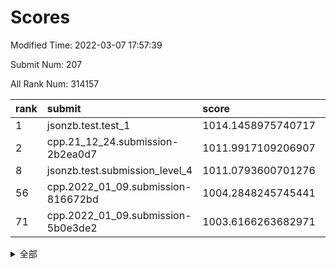 # Scores

Modified Time: 2022-03-07 17:57:39

Submit Num: 207

All Rank Num: 314157

| rank |               submit               |       score        |       sigma        | pk_num |
| :--- | :--------------------------------- | :----------------- | :----------------- | :----- |
| 1    | jsonzb.test.test_1                 | 1014.1458975740717 | 0.8458826027235985 | 6072   |
| 2    | cpp.21_12_24.submission-2b2ea0d7   | 1011.9917109206907 | 0.8088296653179786 | 6067   |
| 8    | jsonzb.test.submission_level_4     | 1011.0793600701276 | 0.7984729249119117 | 6071   |
| 56   | cpp.2022_01_09.submission-816672bd | 1004.2848245745441 | 0.7150655133940425 | 6074   |
| 71   | cpp.2022_01_09.submission-5b0e3de2 | 1003.6166263682971 | 0.7192058448858107 | 6075   |


<details>
<summary>全部</summary>

| rank |                 submit                 |       score        |       sigma        | pk_num |
| :--- | :------------------------------------- | :----------------- | :----------------- | :----- |
| 1    | jsonzb.test.test_1                     | 1014.1458975740717 | 0.8458826027235985 | 6072   |
| 2    | cpp.21_12_24.submission-2b2ea0d7       | 1011.9917109206907 | 0.8088296653179786 | 6067   |
| 3    | gobigger.level_3.submission_level_3_21 | 1011.4848837731923 | 0.797391807229122  | 6066   |
| 4    | gobigger.level_3.submission_level_3_44 | 1011.4165137713621 | 0.7876329489714194 | 6074   |
| 5    | gobigger.level_3.submission_level_3_10 | 1011.3572207846008 | 0.7666446474214746 | 6070   |
| 6    | gobigger.level_3.submission_level_3_19 | 1011.3192016258076 | 0.7958035833952058 | 6076   |
| 7    | gobigger.level_3.submission_level_3_39 | 1011.1259081690084 | 0.7663172236508708 | 6074   |
| 8    | jsonzb.test.submission_level_4         | 1011.0793600701276 | 0.7984729249119117 | 6071   |
| 9    | gobigger.level_3.submission_level_3_42 | 1010.9744162796545 | 0.8027983074446503 | 6070   |
| 10   | gobigger.level_3.submission_level_3_36 | 1010.9578700636079 | 0.7626796230844162 | 6071   |
| 11   | gobigger.level_3.submission_level_3_31 | 1010.9413941863596 | 0.7548489822715703 | 6065   |
| 12   | gobigger.level_3.submission_level_3_17 | 1010.7020712034617 | 0.7674290231863261 | 6068   |
| 13   | gobigger.level_3.submission_level_3_22 | 1010.6714164992433 | 0.7635723093894339 | 6065   |
| 14   | gobigger.level_3.submission_level_3_4  | 1010.6052332100313 | 0.7855724810613062 | 6073   |
| 15   | gobigger.level_3.submission_level_3_13 | 1010.5800531434307 | 0.7631888312669594 | 6076   |
| 16   | gobigger.level_3.submission_level_3_41 | 1010.5370280331739 | 0.757000885372668  | 6067   |
| 17   | gobigger.level_3.submission_level_3_38 | 1010.4851078361327 | 0.7616457021693882 | 6071   |
| 18   | gobigger.level_3.submission_level_3_1  | 1010.4822932225005 | 0.7726433591947629 | 6068   |
| 19   | gobigger.level_3.submission_level_3_43 | 1010.481562479686  | 0.777226990676212  | 6071   |
| 20   | gobigger.level_3.submission_level_3_46 | 1010.4354342861818 | 0.7678151509659698 | 6070   |
| 21   | gobigger.level_3.submission_level_3_16 | 1010.4114843971379 | 0.7561923974543129 | 6066   |
| 22   | gobigger.level_3.submission_level_3_11 | 1010.3449745818058 | 0.7670917979541402 | 6066   |
| 23   | gobigger.level_3.submission_level_3_30 | 1010.2386444599463 | 0.7498111605374109 | 6071   |
| 24   | gobigger.level_3.submission_level_3_49 | 1010.119509564227  | 0.7606576667895211 | 6069   |
| 25   | gobigger.level_3.submission_level_3_14 | 1010.0571355225397 | 0.7742782812350908 | 6070   |
| 26   | gobigger.level_3.submission_level_3_18 | 1010.0536537400848 | 0.7747796295691587 | 6064   |
| 27   | gobigger.level_3.submission_level_3_23 | 1010.0035948071743 | 0.7354970297865472 | 6070   |
| 28   | gobigger.level_3.submission_level_3_6  | 1009.9381179517779 | 0.7553896979007765 | 6072   |
| 29   | gobigger.level_3.submission_level_3_29 | 1009.8875296675443 | 0.7532806315774956 | 6072   |
| 30   | gobigger.level_3.submission_level_3_3  | 1009.8600461214195 | 0.7665669323987572 | 6069   |
| 31   | gobigger.level_3.submission_level_3_32 | 1009.6644086828285 | 0.7478148451061525 | 6074   |
| 32   | gobigger.level_3.submission_level_3_2  | 1009.5614938519236 | 0.749356006662947  | 6076   |
| 33   | gobigger.level_3.submission_level_3_24 | 1009.5492380011641 | 0.7466793279223094 | 6069   |
| 34   | gobigger.level_3.submission_level_3_37 | 1009.4864695850722 | 0.7583351648127891 | 6072   |
| 35   | gobigger.level_3.submission_level_3_48 | 1009.4340708141264 | 0.7481209142810539 | 6069   |
| 36   | gobigger.level_3.submission_level_3_35 | 1009.4309455890907 | 0.7667431972822599 | 6071   |
| 37   | gobigger.level_3.submission_level_3_47 | 1009.3930835631628 | 0.7569845324694471 | 6069   |
| 38   | gobigger.level_3.submission_level_3_12 | 1009.3064536519764 | 0.7563103899644544 | 6075   |
| 39   | gobigger.level_3.submission_level_3_34 | 1009.277927733558  | 0.7360979735871997 | 6068   |
| 40   | gobigger.level_3.submission_level_3_40 | 1009.2746376346701 | 0.733877779866023  | 6068   |
| 41   | gobigger.level_3.submission_level_3_45 | 1009.2723429858116 | 0.7478230148135973 | 6068   |
| 42   | gobigger.level_3.submission_level_3_7  | 1009.1630370629044 | 0.7686191099798388 | 6070   |
| 43   | gobigger.level_3.submission_level_3_26 | 1009.1180977547335 | 0.7534351954367033 | 6070   |
| 44   | gobigger.level_3.submission_level_3_8  | 1009.0497129132332 | 0.7836904578703547 | 6066   |
| 45   | gobigger.level_3.submission_level_3_20 | 1009.0360602869848 | 0.7413084893189712 | 6072   |
| 46   | gobigger.level_3.submission_level_3_33 | 1008.867040349436  | 0.7376057959657435 | 6067   |
| 47   | gobigger.level_3.submission_level_3_15 | 1008.7845340556244 | 0.7515132475959689 | 6070   |
| 48   | gobigger.level_3.submission_level_3_5  | 1008.6427522683463 | 0.7459793157973789 | 6071   |
| 49   | gobigger.level_3.submission_level_3_27 | 1008.4126007015938 | 0.743071741262687  | 6072   |
| 50   | gobigger.level_3.submission_level_3_9  | 1008.3564477807511 | 0.7584115723716849 | 6070   |
| 51   | gobigger.level_3.submission_level_3_28 | 1008.3464620970349 | 0.7461353580681388 | 6072   |
| 52   | gobigger.level_3.submission_level_3_25 | 1008.3314417691531 | 0.7415104624037568 | 6071   |
| 53   | gobigger.level_3.submission_level_3_0  | 1007.8278225179952 | 0.7412412415457491 | 6069   |
| 54   | gobigger.level_1.submission_level_1_29 | 1004.8475814952246 | 0.7249864060400202 | 6072   |
| 55   | gobigger.level_1.submission_level_1_39 | 1004.7612307842867 | 0.7275298376471827 | 6071   |
| 56   | cpp.2022_01_09.submission-816672bd     | 1004.2848245745441 | 0.7150655133940425 | 6074   |
| 57   | gobigger.level_1.submission_level_1_47 | 1004.2614333520335 | 0.7244321183462645 | 6070   |
| 58   | gobigger.level_1.submission_level_1_14 | 1004.2528089240267 | 0.7199200103222196 | 6072   |
| 59   | gobigger.level_1.submission_level_1_24 | 1004.210770536598  | 0.7245595597832646 | 6067   |
| 60   | gobigger.level_1.submission_level_1_1  | 1004.2062867151992 | 0.7110142345496892 | 6070   |
| 61   | gobigger.level_1.submission_level_1_36 | 1004.1930618888559 | 0.7221341993161549 | 6075   |
| 62   | gobigger.level_1.submission_level_1_20 | 1004.1635711855039 | 0.710020851655922  | 6071   |
| 63   | gobigger.level_1.submission_level_1_19 | 1004.057342355434  | 0.7188844198215567 | 6069   |
| 64   | gobigger.level_1.submission_level_1_23 | 1003.9636860951667 | 0.7187018817132359 | 6072   |
| 65   | gobigger.level_1.submission_level_1_38 | 1003.9193121478849 | 0.7154511252221453 | 6074   |
| 66   | gobigger.level_1.submission_level_1_10 | 1003.8222365535552 | 0.710193229189552  | 6072   |
| 67   | gobigger.level_1.submission_level_1_40 | 1003.818312664353  | 0.7103085936881649 | 6071   |
| 68   | gobigger.level_1.submission_level_1_34 | 1003.8109722839362 | 0.7110972543738265 | 6067   |
| 69   | gobigger.level_1.submission_level_1_18 | 1003.7117159150835 | 0.7168244359651451 | 6074   |
| 70   | gobigger.level_1.submission_level_1_22 | 1003.6417704533978 | 0.7108152189542134 | 6068   |
| 71   | cpp.2022_01_09.submission-5b0e3de2     | 1003.6166263682971 | 0.7192058448858107 | 6075   |
| 72   | gobigger.level_1.submission_level_1_41 | 1003.6126036563776 | 0.7004319615771005 | 6071   |
| 73   | gobigger.level_1.submission_level_1_12 | 1003.591689088315  | 0.7053476365395605 | 6074   |
| 74   | gobigger.level_1.submission_level_1_26 | 1003.5366234040986 | 0.7154397536790479 | 6076   |
| 75   | gobigger.level_1.submission_level_1_45 | 1003.502485127985  | 0.7160692051046411 | 6066   |
| 76   | gobigger.level_1.submission_level_1_42 | 1003.497666217659  | 0.7049611100102061 | 6075   |
| 77   | gobigger.level_1.submission_level_1_13 | 1003.3956187203094 | 0.7171219659353968 | 6068   |
| 78   | gobigger.level_1.submission_level_1_44 | 1003.3779801717516 | 0.7073475554058198 | 6074   |
| 79   | gobigger.level_1.submission_level_1_5  | 1003.3410001740478 | 0.7214031794739622 | 6073   |
| 80   | gobigger.level_1.submission_level_1_0  | 1003.3291000006376 | 0.7048939097956707 | 6070   |
| 81   | gobigger.level_1.submission_level_1_17 | 1003.277418249322  | 0.7156170608703827 | 6068   |
| 82   | gobigger.level_1.submission_level_1_2  | 1003.2215689115764 | 0.7136945030225745 | 6064   |
| 83   | gobigger.level_1.submission_level_1_6  | 1003.2076723248492 | 0.717371658042989  | 6070   |
| 84   | gobigger.level_1.submission_level_1_30 | 1003.1940925037311 | 0.7079696559475089 | 6071   |
| 85   | gobigger.level_1.submission_level_1_27 | 1003.1462555789864 | 0.7248498837100946 | 6075   |
| 86   | gobigger.level_1.submission_level_1_49 | 1003.1354538879093 | 0.7236569118186365 | 6073   |
| 87   | gobigger.level_1.submission_level_1_21 | 1003.0385861851591 | 0.7133549277076618 | 6068   |
| 88   | gobigger.level_1.submission_level_1_4  | 1003.0238621050516 | 0.7221846052135917 | 6074   |
| 89   | gobigger.level_1.submission_level_1_32 | 1002.9640680740681 | 0.7078639968261663 | 6070   |
| 90   | gobigger.level_1.submission_level_1_8  | 1002.9438276337708 | 0.7003267405203458 | 6068   |
| 91   | gobigger.level_1.submission_level_1_28 | 1002.8084376785621 | 0.7119209316236211 | 6072   |
| 92   | gobigger.level_1.submission_level_1_48 | 1002.7877599200322 | 0.7063638551133653 | 6069   |
| 93   | gobigger.level_1.submission_level_1_31 | 1002.7278708969039 | 0.7171721264753211 | 6069   |
| 94   | gobigger.level_1.submission_level_1_46 | 1002.6776023278908 | 0.7082604098379033 | 6072   |
| 95   | gobigger.level_1.submission_level_1_37 | 1002.6705653539593 | 0.7196837785445175 | 6073   |
| 96   | gobigger.level_1.submission_level_1_35 | 1002.6420783336318 | 0.7053365372309401 | 6071   |
| 97   | gobigger.level_1.submission_level_1_3  | 1002.626778413025  | 0.7200539674992641 | 6075   |
| 98   | gobigger.level_1.submission_level_1_9  | 1002.4573165099828 | 0.7100833943846936 | 6073   |
| 99   | gobigger.level_1.submission_level_1_11 | 1002.3689472097112 | 0.713185517491289  | 6069   |
| 100  | gobigger.level_1.submission_level_1_33 | 1002.2721402279685 | 0.7216995188041615 | 6071   |
| 101  | gobigger.level_1.submission_level_1_16 | 1002.1456435507779 | 0.7130607007186466 | 6072   |
| 102  | gobigger.level_1.submission_level_1_43 | 1002.0866799577637 | 0.7172846694276344 | 6074   |
| 103  | gobigger.level_1.submission_level_1_25 | 1002.0799858296722 | 0.7112071025948857 | 6071   |
| 104  | gobigger.level_1.submission_level_1_7  | 1001.8719768562905 | 0.7149626463507582 | 6071   |
| 105  | gobigger.level_1.submission_level_1_15 | 1001.8349054308377 | 0.7047899033511862 | 6073   |
| 106  | gobigger.random.submission_random_7    | 997.1915829060952  | 0.713815259904063  | 6074   |
| 107  | gobigger.random.submission_random_0    | 997.1868546906286  | 0.7064736948320273 | 6069   |
| 108  | gobigger.random.submission_random_42   | 997.0693538099566  | 0.7044719492782573 | 6074   |
| 109  | gobigger.random.submission_random_5    | 997.0101527472447  | 0.6962926272562433 | 6065   |
| 110  | gobigger.random.submission_random_11   | 996.9256896309581  | 0.7055031994388341 | 6076   |
| 111  | gobigger.random.submission_random_30   | 996.8383392372901  | 0.6976561122345879 | 6071   |
| 112  | gobigger.random.submission_random_46   | 996.8160995141968  | 0.7035295216783514 | 6073   |
| 113  | gobigger.random.submission_random_13   | 996.7717470661368  | 0.7086946642956772 | 6069   |
| 114  | gobigger.random.submission_random_16   | 996.7711856645876  | 0.7074804100600045 | 6069   |
| 115  | gobigger.random.submission_random_14   | 996.6703301927171  | 0.7160087537384152 | 6071   |
| 116  | gobigger.random.submission_random_32   | 996.6649229271563  | 0.7075359119297019 | 6069   |
| 117  | gobigger.random.submission_random_18   | 996.6461232380168  | 0.714840667755122  | 6071   |
| 118  | gobigger.random.submission_random_20   | 996.6164243938459  | 0.7053249791944468 | 6070   |
| 119  | gobigger.random.submission_random_41   | 996.5102796765664  | 0.6975673918636516 | 6071   |
| 120  | gobigger.random.submission_random_28   | 996.4454193193704  | 0.6929687982649798 | 6070   |
| 121  | gobigger.random.submission_random_22   | 996.4279799163194  | 0.7079958699429941 | 6066   |
| 122  | gobigger.random.submission_random_40   | 996.4047331485874  | 0.7084793311404961 | 6065   |
| 123  | gobigger.random.submission_random_10   | 996.3576656647408  | 0.7058795897499478 | 6070   |
| 124  | gobigger.random.submission_random_21   | 996.3003064808346  | 0.7107504400466994 | 6073   |
| 125  | gobigger.random.submission_random_17   | 996.2873984743715  | 0.7130434736344166 | 6072   |
| 126  | gobigger.random.submission_random_31   | 996.1749823393963  | 0.714444035464543  | 6077   |
| 127  | gobigger.random.submission_random_33   | 996.0988741640977  | 0.7075035277797623 | 6068   |
| 128  | gobigger.random.submission_random_8    | 996.0980530593838  | 0.720917176651789  | 6070   |
| 129  | gobigger.random.submission_random_47   | 996.061687032299   | 0.7190686466416026 | 6073   |
| 130  | gobigger.random.submission_random_49   | 995.9912663324577  | 0.7146915314239644 | 6072   |
| 131  | gobigger.random.submission_random_44   | 995.9285004878429  | 0.7174991106455937 | 6068   |
| 132  | gobigger.random.submission_random_37   | 995.8971592584219  | 0.7244497889542205 | 6063   |
| 133  | gobigger.random.submission_random_1    | 995.8181664659811  | 0.7114024983906068 | 6067   |
| 134  | gobigger.random.submission_random_25   | 995.7989218049053  | 0.7034896225714353 | 6069   |
| 135  | gobigger.random.submission_random_29   | 995.7614297265303  | 0.7097153942859256 | 6070   |
| 136  | gobigger.random.submission_random_9    | 995.7570330521431  | 0.7202573462824864 | 6070   |
| 137  | gobigger.random.submission_random_36   | 995.7516011096411  | 0.7068843534107709 | 6068   |
| 138  | gobigger.random.submission_random_6    | 995.7401363786483  | 0.7008311126955502 | 6070   |
| 139  | gobigger.random.submission_random_26   | 995.7030336777655  | 0.7049055944323019 | 6067   |
| 140  | gobigger.random.submission_random_3    | 995.6866946695151  | 0.7082572672162052 | 6070   |
| 141  | gobigger.random.submission_random_45   | 995.4410001957897  | 0.7155199550355142 | 6068   |
| 142  | gobigger.random.submission_random_34   | 995.4218470602754  | 0.714135578300558  | 6069   |
| 143  | gobigger.random.submission_random_24   | 995.4152997342507  | 0.7199170597803921 | 6073   |
| 144  | gobigger.level_2.submission_level_2_32 | 995.3944187764549  | 0.7309889766543242 | 6074   |
| 145  | gobigger.random.submission_random_39   | 995.335951390598   | 0.7190120953373914 | 6067   |
| 146  | gobigger.random.submission_random_38   | 995.3083161766922  | 0.7102587431680989 | 6070   |
| 147  | gobigger.random.submission_random_23   | 995.2791446121712  | 0.720326333513237  | 6078   |
| 148  | gobigger.random.submission_random_48   | 995.2768650326925  | 0.7146163935247555 | 6066   |
| 149  | gobigger.random.submission_random_43   | 995.2755375502899  | 0.7039148502704212 | 6070   |
| 150  | gobigger.random.submission_random_12   | 995.1784971904657  | 0.7283662841590024 | 6072   |
| 151  | gobigger.random.submission_random_4    | 995.1163109616305  | 0.7110964553030189 | 6067   |
| 152  | gobigger.random.submission_random_27   | 995.1150292830537  | 0.7300333704890551 | 6072   |
| 153  | gobigger.random.submission_random_15   | 995.0561269841766  | 0.7118544227318222 | 6067   |
| 154  | gobigger.random.submission_random_2    | 994.9824138608165  | 0.7032625655570934 | 6069   |
| 155  | gobigger.random.submission_random_35   | 994.7575663231954  | 0.709625492228569  | 6076   |
| 156  | gobigger.random.submission_random_19   | 994.2080804239985  | 0.7194663395436826 | 6067   |
| 157  | gobigger.level_2.submission_level_2_25 | 993.730059549245   | 0.7385821247665392 | 6068   |
| 158  | gobigger.level_2.submission_level_2_23 | 993.6860622270191  | 0.7189601682416248 | 6066   |
| 159  | gobigger.level_2.submission_level_2_15 | 993.6685057827651  | 0.7437428160912858 | 6072   |
| 160  | gobigger.level_2.submission_level_2_28 | 993.5774429678877  | 0.7499157194791125 | 6070   |
| 161  | gobigger.level_2.submission_level_2_7  | 993.3733163021667  | 0.7427039519065058 | 6072   |
| 162  | gobigger.level_2.submission_level_2_45 | 993.3672778392282  | 0.7321865312139963 | 6071   |
| 163  | gobigger.level_2.submission_level_2_43 | 993.294379327317   | 0.7338030763554579 | 6065   |
| 164  | gobigger.level_2.submission_level_2_34 | 993.2403439201112  | 0.7314312456448729 | 6071   |
| 165  | gobigger.level_2.submission_level_2_11 | 993.2120139934063  | 0.7288399535842048 | 6075   |
| 166  | gobigger.level_2.submission_level_2_48 | 993.0843485150232  | 0.7411649434635216 | 6071   |
| 167  | gobigger.level_2.submission_level_2_13 | 993.0815711868715  | 0.7618970454244466 | 6070   |
| 168  | gobigger.level_2.submission_level_2_22 | 992.9236505219544  | 0.7357076336315624 | 6071   |
| 169  | gobigger.level_2.submission_level_2_21 | 992.878698163005   | 0.7515193927184102 | 6071   |
| 170  | gobigger.level_2.submission_level_2_42 | 992.7972613898894  | 0.7277404699039474 | 6071   |
| 171  | gobigger.level_2.submission_level_2_14 | 992.7496136928448  | 0.7496167907590561 | 6064   |
| 172  | gobigger.level_2.submission_level_2_30 | 992.70891269761    | 0.7237910468696774 | 6076   |
| 173  | gobigger.level_2.submission_level_2_9  | 992.6587221352822  | 0.7339385249500958 | 6074   |
| 174  | gobigger.level_2.submission_level_2_5  | 992.4959408730381  | 0.7434411461741475 | 6072   |
| 175  | gobigger.level_2.submission_level_2_49 | 992.4943557928498  | 0.7440132952152705 | 6070   |
| 176  | gobigger.level_2.submission_level_2_2  | 992.4220992605015  | 0.7523279875353814 | 6071   |
| 177  | gobigger.level_2.submission_level_2_0  | 992.4117073800085  | 0.7550076820253963 | 6070   |
| 178  | gobigger.level_2.submission_level_2_16 | 992.3654559053022  | 0.7499295337225402 | 6071   |
| 179  | gobigger.level_2.submission_level_2_24 | 992.3303466384646  | 0.7340685479990353 | 6072   |
| 180  | gobigger.level_2.submission_level_2_17 | 992.3299504718311  | 0.7591688078581202 | 6069   |
| 181  | gobigger.level_2.submission_level_2_38 | 992.179390553958   | 0.7448831418341375 | 6074   |
| 182  | gobigger.level_2.submission_level_2_39 | 992.1050592132214  | 0.7406039975314369 | 6074   |
| 183  | gobigger.level_2.submission_level_2_31 | 991.9695415671149  | 0.7464062432063955 | 6070   |
| 184  | gobigger.level_2.submission_level_2_3  | 991.9513878683474  | 0.749829290835228  | 6077   |
| 185  | gobigger.level_2.submission_level_2_47 | 991.9417088802719  | 0.7213344982857596 | 6073   |
| 186  | gobigger.level_2.submission_level_2_12 | 991.9119174586846  | 0.7479068060474262 | 6072   |
| 187  | gobigger.level_2.submission_level_2_41 | 991.8875651795187  | 0.730426214954032  | 6074   |
| 188  | gobigger.level_2.submission_level_2_26 | 991.871414983086   | 0.7521784132058609 | 6073   |
| 189  | gobigger.level_2.submission_level_2_18 | 991.8700901632807  | 0.7518442073816511 | 6069   |
| 190  | gobigger.level_2.submission_level_2_19 | 991.8438496084117  | 0.747533519999802  | 6070   |
| 191  | gobigger.level_2.submission_level_2_27 | 991.730396957898   | 0.7425740827018958 | 6075   |
| 192  | gobigger.level_2.submission_level_2_37 | 991.7214118067149  | 0.7311796752575971 | 6073   |
| 193  | gobigger.level_2.submission_level_2_33 | 991.6845364565465  | 0.7471436998891066 | 6073   |
| 194  | gobigger.level_2.submission_level_2_10 | 991.5560378770053  | 0.7330614946474622 | 6070   |
| 195  | gobigger.level_2.submission_level_2_4  | 991.551689641454   | 0.7530547353618244 | 6075   |
| 196  | gobigger.level_2.submission_level_2_20 | 991.5047366964114  | 0.7444356960392199 | 6073   |
| 197  | gobigger.level_2.submission_level_2_44 | 991.2225592950615  | 0.738526351320164  | 6073   |
| 198  | gobigger.level_2.submission_level_2_29 | 991.1987774997141  | 0.7494564154652785 | 6073   |
| 199  | gobigger.level_2.submission_level_2_6  | 991.0413369688551  | 0.7863145239077978 | 6072   |
| 200  | gobigger.level_2.submission_level_2_36 | 991.008397266917   | 0.7475501141771228 | 6071   |
| 201  | gobigger.level_2.submission_level_2_35 | 990.9284737510341  | 0.7517469876538572 | 6065   |
| 202  | gobigger.level_2.submission_level_2_8  | 990.9061520037177  | 0.7520264788549342 | 6073   |
| 203  | gobigger.level_2.submission_level_2_46 | 990.8396269206011  | 0.75608446377157   | 6067   |
| 204  | gobigger.level_2.submission_level_2_40 | 990.6675349214565  | 0.7630266355008949 | 6074   |
| 205  | gobigger.level_2.submission_level_2_1  | 990.5331476065792  | 0.7398967055453793 | 6074   |
| 206  | gobigger.none.submission_none_1        | 977.6545888466616  | 1.3144778084930913 | 6069   |
| 207  | gobigger.none.submission_none_0        | 976.9300813291756  | 1.4532558623773673 | 6067   |

</details>